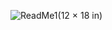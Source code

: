 ![ReadMe1(12 × 18 in)](https://user-images.githubusercontent.com/33873172/202611366-bdcbe383-3a14-4e20-965d-b470e359475a.png)
